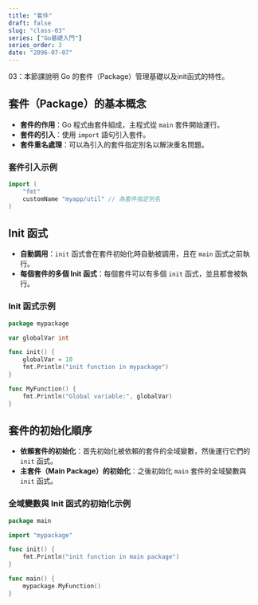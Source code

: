 ```yaml
---
title: "套件"
draft: false
slug: "class-03"
series: ["Go基礎入門"]
series_order: 3
date: "2096-07-07"
---
```

03：本節課說明 Go 的套件（Package）管理基礎以及init函式的特性。

## 套件（Package）的基本概念
- **套件的作用**：Go 程式由套件組成，主程式從 `main` 套件開始運行。
- **套件的引入**：使用 `import` 語句引入套件。
- **套件重名處理**：可以為引入的套件指定別名以解決重名問題。

### 套件引入示例
```go
import (
    "fmt"
    customName "myapp/util" // 為套件指定別名
)
```

## Init 函式
- **自動調用**：`init` 函式會在套件初始化時自動被調用，且在 `main` 函式之前執行。
- **每個套件的多個 Init 函式**：每個套件可以有多個 `init` 函式，並且都會被執行。

### Init 函式示例
```go
package mypackage

var globalVar int

func init() {
    globalVar = 10
    fmt.Println("init function in mypackage")
}

func MyFunction() {
    fmt.Println("Global variable:", globalVar)
}
```

## 套件的初始化順序
- **依賴套件的初始化**：首先初始化被依賴的套件的全域變數，然後運行它們的 `init` 函式。
- **主套件（Main Package）的初始化**：之後初始化 `main` 套件的全域變數與 `init` 函式。

### 全域變數與 Init 函式的初始化示例
```go
package main

import "mypackage"

func init() {
    fmt.Println("init function in main package")
}

func main() {
    mypackage.MyFunction()
}
```

